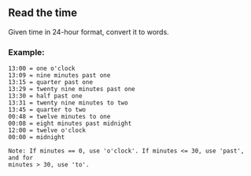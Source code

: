 ## Read the time

Given time in 24-hour format, convert it to words.  

### Example:
    13:00 = one o'clock 
    13:09 = nine minutes past one 
    13:15 = quarter past one 
    13:29 = twenty nine minutes past one
    13:30 = half past one 
    13:31 = twenty nine minutes to two
    13:45 = quarter to two 
    00:48 = twelve minutes to one
    00:08 = eight minutes past midnight
    12:00 = twelve o'clock
    00:00 = midnight
    
    Note: If minutes == 0, use 'o'clock'. If minutes <= 30, use 'past', and for  
    minutes > 30, use 'to'.